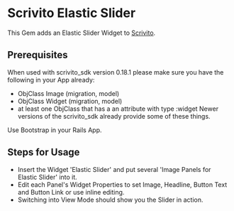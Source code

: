 # Scrivito Elastic Slider

This Gem adds an Elastic Slider Widget to [Scrivito](http://scrivito.com).

## Prerequisites

When used with scrivito_sdk version 0.18.1 please make sure you have the following in your App already:
- ObjClass Image (migration, model)
- ObjClass Widget (migration, model)
- at least one ObjClass that has a an attribute with type :widget
Newer versions of the scrivito_sdk already provide some of these things.

Use Bootstrap in your Rails App.

## Steps for Usage

- Insert the Widget 'Elastic Slider' and put several 'Image Panels for Elastic Slider' into it. 
- Edit each Panel's Widget Properties to set Image, Headline, Button Text and Button Link or use inline editing.
- Switching into View Mode should show you the Slider in action.
